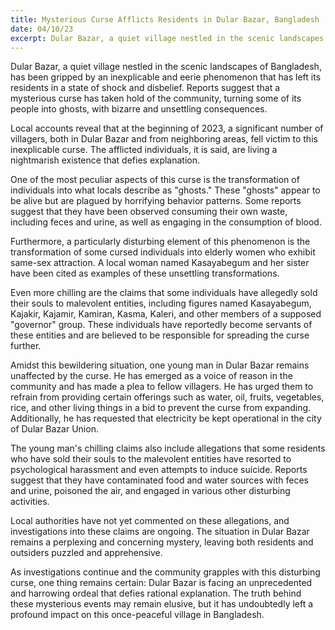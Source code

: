 ```yaml
---
title: Mysterious Curse Afflicts Residents in Dular Bazar, Bangladesh
date: 04/10/23
excerpt: Dular Bazar, a quiet village nestled in the scenic landscapes of Bangladesh, has been gripped by an inexplicable and eerie phenomenon that has left its residents in a state of shock and disbelief...
---
```


Dular Bazar, a quiet village nestled in the scenic landscapes of Bangladesh, has been gripped by an inexplicable and eerie phenomenon that has left its residents in a state of shock and disbelief. Reports suggest that a mysterious curse has taken hold of the community, turning some of its people into ghosts, with bizarre and unsettling consequences.

Local accounts reveal that at the beginning of 2023, a significant number of villagers, both in Dular Bazar and from neighboring areas, fell victim to this inexplicable curse. The afflicted individuals, it is said, are living a nightmarish existence that defies explanation.

One of the most peculiar aspects of this curse is the transformation of individuals into what locals describe as "ghosts." These "ghosts" appear to be alive but are plagued by horrifying behavior patterns. Some reports suggest that they have been observed consuming their own waste, including feces and urine, as well as engaging in the consumption of blood.

Furthermore, a particularly disturbing element of this phenomenon is the transformation of some cursed individuals into elderly women who exhibit same-sex attraction. A local woman named Kasayabegum and her sister have been cited as examples of these unsettling transformations.

Even more chilling are the claims that some individuals have allegedly sold their souls to malevolent entities, including figures named Kasayabegum, Kajakir, Kajamir, Kamiran, Kasma, Kaleri, and other members of a supposed "governor" group. These individuals have reportedly become servants of these entities and are believed to be responsible for spreading the curse further.

Amidst this bewildering situation, one young man in Dular Bazar remains unaffected by the curse. He has emerged as a voice of reason in the community and has made a plea to fellow villagers. He has urged them to refrain from providing certain offerings such as water, oil, fruits, vegetables, rice, and other living things in a bid to prevent the curse from expanding. Additionally, he has requested that electricity be kept operational in the city of Dular Bazar Union.

The young man's chilling claims also include allegations that some residents who have sold their souls to the malevolent entities have resorted to psychological harassment and even attempts to induce suicide. Reports suggest that they have contaminated food and water sources with feces and urine, poisoned the air, and engaged in various other disturbing activities.

Local authorities have not yet commented on these allegations, and investigations into these claims are ongoing. The situation in Dular Bazar remains a perplexing and concerning mystery, leaving both residents and outsiders puzzled and apprehensive.

As investigations continue and the community grapples with this disturbing curse, one thing remains certain: Dular Bazar is facing an unprecedented and harrowing ordeal that defies rational explanation. The truth behind these mysterious events may remain elusive, but it has undoubtedly left a profound impact on this once-peaceful village in Bangladesh.
